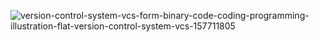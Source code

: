 ![version-control-system-vcs-form-binary-code-coding-programming-illustration-flat-version-control-system-vcs-157711805](https://user-images.githubusercontent.com/83353669/131260050-8e9c1037-7747-48ec-868f-e7d300be24bd.jpg)

